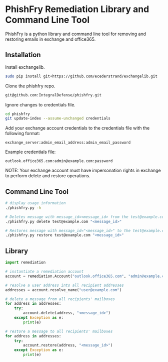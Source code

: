 # PhishFry Remediation Library and Command Line Tool
PhishFry is a python library and command line tool for removing and restoring emails in exchange and office365.

## Installation
Install exchangelib.
```bash
sudo pip install git+https://github.com/ecederstrand/exchangelib.git
```

Clone the phishfry repo.
```bash
git@github.com:IntegralDefense/phishfry.git
```

Ignore changes to credentials file.
```bash
cd phishfry
git update-index --assume-unchanged credentials
```

Add your exchange account credentials to the credentials file with the following format:
```
exchange_server:admin_email_address:admin_email_password
```
Example credentials file:
```
outlook.office365.com:admin@example.com:password
```
NOTE: Your exchange account must have impersonation rights in exchange to perform delete and restore operations.

## Command Line Tool
```bash
# display usage information
./phishfry.py -h

# Deletes message with message_id=<message_id> from the test@example.com mailbox
./phishfry.py delete test@example.com "<message_id>"

# Restores message with message_id="<message_id>" to the test@example.com mailbox
./phishfry.py restore test@example.com "<message_id>"
```

## Library
```python
import remediation

# instantiate a remediation account
account = remediation.Account("outlook.office365.com", "admin@example.com", "password123")

# resolve a user address into all recipient addresses
addresses = account.resolve_name("user@example.com")

# delete a message from all recipients' mailboxes
for address in addresses:
	try:
		account.delete(address, "<message_id>")
	except Exception as e:
		print(e)

# restore a message to all recipients' mailboxes
for address in addresses:
	try:
		account.restore(address, "<message_id>")
	except Exception as e:
		print(e)
```
